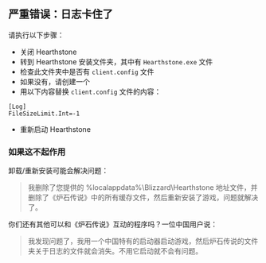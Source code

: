 ## 严重错误：日志卡住了

请执行以下步骤：

-   关闭 Hearthstone
-   转到 Hearthstone 安装文件夹，其中有 `Hearthstone.exe` 文件
-   检查此文件夹中是否有 `client.config` 文件
-   如果没有，请创建一个
-   用以下内容替换 `client.config` 文件的内容：

```
[Log]
FileSizeLimit.Int=-1
```

-   重新启动 Hearthstone

### 如果这不起作用

卸载/重新安装可能会解决问题：

> 我删除了您提供的 %localappdata%\Blizzard\Hearthstone 地址文件，并删除了《炉石传说》中的所有缓存文件，然后重新安装了游戏，问题就解决了。

你们还有其他可以和《炉石传说》互动的程序吗？一位中国用户说：

> 我发现问题了，我用一个中国特有的启动器启动游戏，然后炉石传说的文件夹关于日志的文件就会消失。不用它启动就不会有问题。
